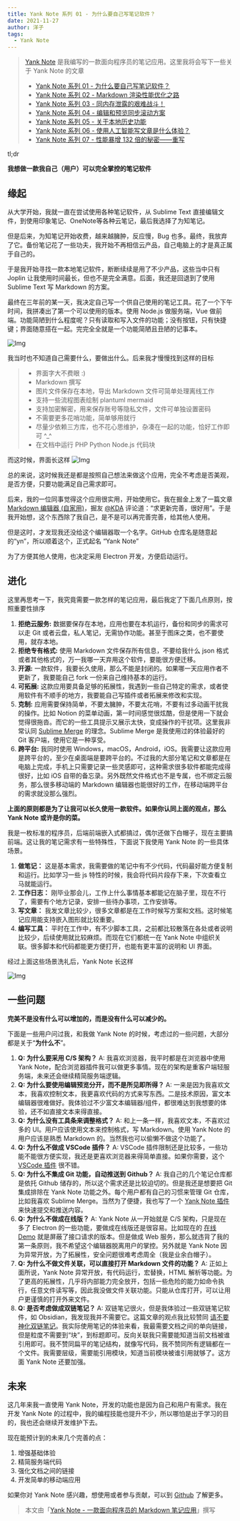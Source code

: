 ```yaml
---
title: Yank Note 系列 01 - 为什么要自己写笔记软件？
date: 2021-11-27
author: 洋子
tags:
  - Yank Note
---
```


> [Yank Note](https://github.com/purocean/yn) 是我编写的一款面向程序员的笔记应用。这里我将会写下一些关于 Yank Note 的文章
> - [Yank Note 系列 01 - 为什么要自己写笔记软件？](/yank-note-01)
> - [Yank Note 系列 02 - Markdown 渲染性能优化之路](/yank-note-02)
> - [Yank Note 系列 03 - 同内存泄露的艰难战斗！](/yank-note-03)
> - [Yank Note 系列 04 - 编辑和预览同步滚动方案](/yank-note-04)
> - [Yank Note 系列 05 - 关于本地历史功能](/yank-note-05)
> - [Yank Note 系列 06 - 使用人工智能写文章是什么体验？](/yank-note-06)
> - [Yank Note 系列 07 - 性能暴增 132 倍的秘密——重写](/yank-note-07)

tl;dr

**我想做一款我自己（用户）可以完全掌控的笔记软件**

## 缘起

从大学开始，我就一直在尝试使用各种笔记软件，从 Sublime Text 直接编辑文件，到使用印象笔记、OneNote等各种云笔记，最后我选择了为知笔记。

但是后来，为知笔记开始收费，越来越臃肿，反应慢，Bug 也多。最终，我放弃了它。备份笔记花了一些功夫，我开始不再相信云产品，自己电脑上的才是真正属于自己的。

于是我开始寻找一款本地笔记软件，断断续续是用了不少产品，这些当中只有 Joplin 让我使用时间最长，但也不是完全满意。后面，我还是回退到了使用 Sublime Text 写 Markdown 的方案。

最终在三年前的某一天，我决定自己写一个供自己使用的笔记工具。花了一个下午时间，我拼凑出了第一个可以使用的版本。使用 Node.js 做服务端，Vue 做前端。功能简陋到什么程度呢？只有读取和写入文件的功能；没有按钮，只有快捷键；界面随意搭在一起。完完全全就是一个功能简陋且丑陋的记事本。

![Img](./FILES/2021-11-27-yank-note-01.md/9b0504a5.png)

我当时也不知道自己需要什么，要做出什么。后来我才慢慢找到这样的目标

> - 界面字大不费眼 :)
> - Markdown 撰写
> - 图片文件保存在本地，导出 Markdown 文件可简单处理离线工作
> - 支持一些流程图表绘制 plantuml mermaid
> - 支持加密解密，用来保存账号等隐私文件，文件可单独设置密码
> - 不需要更多花哨功能，简单够用就行
> - 尽量少依赖三方库，也不花心思维护，杂凑在一起的功能，恰好工作即可 ^_^
> - 在文档中运行 PHP Python Node.js 代码块

而这时候，界面长这样
![Img](./FILES/2021-11-27-yank-note-01.md/0d67882c.png)

总的来说，这时候我还是都是按照自己想法来做这个应用，完全不考虑是否美观，是否方便，只要功能满足自己需求即可。

后来，我的一位同事觉得这个应用很实用，开始使用它。我在掘金上发了一篇文章 [Markdown 编辑器 (自家用)](https://juejin.cn/post/6844903614222172173)，掘友 [@KDA](https://juejin.cn/user/307518985733965) 评论道：“求更新完善，很好用”。于是我开始想，这个东西除了我自己，是不是可以再完善完善，给其他人使用。

但是这时，才发现我还没给这个编辑器取一个名字。GitHub 仓库名是随意起的“yn”，所以顺着这个，正式起名 “Yank Note”

为了方便其他人使用，也决定采用 Electron 开发，方便启动运行。

## 进化

这里再思考一下，我究竟需要一款怎样的笔记应用，最后我定了下面几点原则，按照重要性排序

1. **拒绝云服务:** 数据要保存在本地，应用也要在本机运行，备份和同步的需求可以走 Git 或者云盘，私人笔记，无需协作功能。甚至于图床之类，也不要使用，就存本地。
1. **拒绝专有格式:** 使用 Markdown 文件保存所有信息，不要给我什么 json 格式或者其他格式的，万一我哪一天弃用这个软件，要能很方便迁移。
1. **开源:** 一款软件，我要长久使用，那么不能是封闭的。如果哪一天应用作者不更新了，我要能自己 fork 一份来自己维持基本的运行。
1. **可拓展:** 这款应用要具备足够的拓展性，我遇到一些自己特定的需求，或者使用软件有不顺手的地方，我要能自己写插件或者拓展来修改和实现。
1. **克制:** 应用需要保持简单，不要太臃肿，不要太花哨，不要有过多动画干扰我的操作。比如 Notion 的菜单动画，第一时间感觉很炫酷，但是使用一下就会觉得很拖沓。而它的一些工具提示又展示太快，变成操作的干扰项。这里我非常认同 [Sublime Merge](https://www.sublimetext.com/blog/articles/sublime-merge) 的理念。Sublime Merge 是我使用过的体验最好的 Git 客户端，使用它是一种享受。
1. **跨平台:** 我同时使用 Windows，macOS，Android，iOS。我需要让这款应用是跨平台的，至少在桌面端是要跨平台的。不过我的大部分笔记和文章都是在电脑上完成，手机上只需要记录一些灵感即可，这种需求很多软件都能完成得很好，比如 iOS 自带的备忘录。另外既然文件格式也不是专属，也不绑定云服务，那么很多移动端的 Markdown 编辑器也能很好的工作，在移动端跨平台的需求就没那么强烈。

**上面的原则都是为了让我可以长久使用一款软件。如果你认同上面的观点，那么 Yank Note 或许是你的菜。**

我是一枚标准的程序员，后端前端嵌入式都搞过，偶尔还做下白帽子，现在主要搞前端。这让我的笔记需求有一些特殊性，下面说下我使用 Yank Note 的一些具体场景。

1. **做笔记：** 这是基本需求，我需要做的笔记中有不少代码，代码最好能方便复制和运行。比如学习一些 js 特性的时候，我会将代码片段存下来，下次查看立马就能运行。
1. **工作日志：** 刚毕业那会儿，工作上什么事情基本都能记在脑子里，现在不行了，需要有个地方记录，安排一些待办事项，工作安排等。
1. **写文章：** 我发文章比较少，很多文章都是在工作时候写方案和文档。这时候笔记应用能支持嵌入图形就比较重要。
1. **编写工具：** 平时在工作中，有不少脚本工具，之前都比较散落在各处或者说明比较少，后续使用就比较麻烦。而现在它们都统一在 Yank Note 中组织关联。很多脚本和代码都能更方便打开，也能有更丰富的说明和 UI 界面。

经过上面这些场景洗礼后，Yank Note 长这样

![Img](./FILES/2021-11-27-yank-note-01.md/f2b9e861.png)

## 一些问题

**完美不是没有什么可以增加的，而是没有什么可以减少的。**

下面是一些用户问过我，和我做 Yank Note 的时候，考虑过的一些问题，大部分都是关于“**为什么不**”。

1. **Q: 为什么要采用 C/S 架构？**
  A: 我喜欢浏览器，我平时都是在浏览器中使用 Yank Note，配合浏览器插件我可以做更多事情。现在的架构是重客户端轻服务端，未来还会继续精简服务端逻辑。
1. **Q: 为什么要使用编辑预览分开，而不是所见即所得？**
  A: 一来是因为我喜欢文本，我喜欢控制文本，我更喜欢代码的方式来写东西。二是技术原因，富文本编辑器很难做好。我体验过不少富文本编辑器/组件，都很难达到我想要的体验，还不如直接文本来得直接。
1. **Q: 为什么没有工具条来调整格式？**
  A: 和上一条一样，我喜欢文本，不喜欢过多的 UI。用户应该使用文本来控制格式，写 Markdown。使用 Yank Note 的用户应该是熟悉 Markdown 的。当然我也可以偷懒不做这个功能了。
1. **Q: 为什么不做成 VSCode 插件？**
  A: VSCode 插件限制还是比较多，一些功能不能很方便实现，我还是更喜欢浏览器来得简单直接。如果你需要，这个 [VSCode 插件](https://github.com/shd101wyy/markdown-preview-enhanced) 很不错。
1. **Q: 为什么不集成 Git 功能，自动推送到 Github？**
  A: 我自己的几个笔记仓库都是依托 Github 储存的，所以这个需求还是比较迫切的。但是我还是想要把 Git 集成排除在 Yank Note 功能之外。每个用户都有自己的习惯来管理 Git 仓库，比如我喜欢 Sublime Merge。当然为了便捷，我也写了一个 [Yank Note 插件](https://github.com/purocean/yn/issues/65#issuecomment-962472562) 来快速提交和推送内容。
1. **Q: 为什么不做成在线版？**
  A: Yank Note 从一开始就是 C/S 架构，只是现在多了 Electron 的一些功能，要做成在线版还是很容易。比如现在的 [在线 Demo](https://yank-note.vercel.app/#/) 就是屏蔽了接口请求的版本。但是做成 Web 服务，那么就违背了我的第一条原则，我不希望这个编辑器脱离用户的掌控。另外就是 Yank Note 因为异常开放，为了拓展性，安全问题很难考虑周全（我是业余白帽子）。
1. **Q: 为什么不做文件关联，可以直接打开 Markdown 文件的功能？**
  A: 正如上面所说，Yank Note 异常开放，有代码运行，宏替换，HTML 解析等功能。为了更高的拓展性，几乎将内部能力完全放开，包括一些危险的能力如命令执行，任意文件读写等，因此我没做文件关联功能。只能从仓库打开，可以让用户更谨慎的打开外来文件。
1. **Q: 是否考虑做成双链笔记？**
  A: 双链笔记很火，但是我体验过一些双链笔记软件，如 Obsidian，我发现我并不需要它。这篇文章的观点我比较赞同 [请不要神化双链笔记](https://sspai.com/post/65273)。我实际使用笔记的体验来看，我最需要文档之间的单向链接，但是粒度不需要到“块”，到标题即可。反向关联我只需要能知道当前文档被谁引用即可。我不赞同扁平的笔记结构，就像写代码，我不赞同所有逻辑都在一个文件。我需要层级，需要能引用模块，知道当前模块被谁引用就够了。这方面 Yank Note 还要加强。

## 未来

这几年来我一直使用 Yank Note，开发的功能也是因为自己和用户有需求。我在开发 Yank Note 的过程中，我的编程技能也提升不少，所以哪怕是出于学习的目的，我也还会继续开发维护下去。

现在能预计到的未来几个完善的点：
1. 增强基础体验
1. 精简服务端代码
1. 强化文档之间的链接
1. 开发简单的移动端应用

如果你对 Yank Note 感兴趣，想使用或者参与贡献，可以到 [Github](https://github.com/purocean/yn) 了解更多。

> 本文由「[Yank Note - 一款面向程序员的 Markdown 笔记应用](https://github.com/purocean/yn)」撰写
